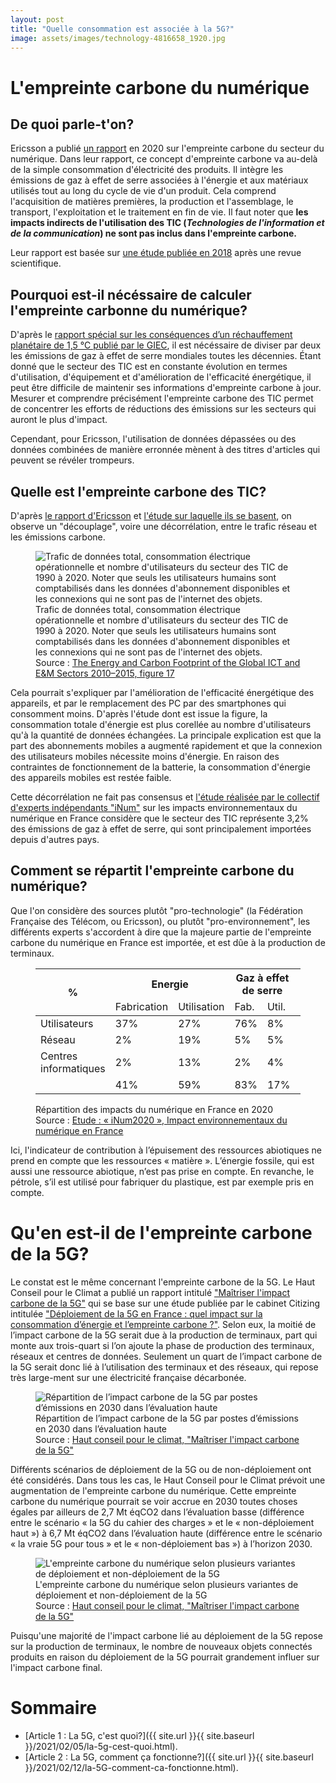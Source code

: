 ```yaml
---
layout: post
title: "Quelle consommation est associée à la 5G?"
image: assets/images/technology-4816658_1920.jpg
---
```


# L'empreinte carbone du numérique
## De quoi parle-t'on?
Ericsson a publié [un rapport](https://www.ericsson.com/en/reports-and-papers/industrylab/reports/a-quick-guide-to-your-digital-carbon-footprint) en 2020 sur l'empreinte carbone du secteur du numérique. Dans leur rapport, ce concept d'empreinte carbone va au-delà de la simple consommation d'électricité des produits. Il intègre les émissions de gaz à effet de serre associées à l'énergie et aux matériaux utilisés tout au long du cycle de vie d'un produit. Cela comprend l'acquisition de matières premières, la production et l'assemblage, le transport, l'exploitation et le traitement en fin de vie. Il faut noter que **les impacts indirects de l'utilisation des TIC (*Technologies de l'information et de la communication*) ne sont pas inclus dans l'empreinte carbone.**

Leur rapport est basée sur [une étude publiée en 2018](https://www.mdpi.com/2071-1050/10/9/3027) après une revue scientifique.

## Pourquoi est-il nécéssaire de calculer l'empreinte carbonne du numérique?
D'après le [rapport spécial sur les conséquences d’un réchauffement planétaire de 1,5 °C publié par le GIEC](https://www.ipcc.ch/sr15/), il est nécéssaire de diviser par deux les émissions de gaz à effet de serre mondiales toutes les décennies.
Étant donné que le secteur des TIC est en constante évolution en termes d'utilisation, d'équipement et d'amélioration de l'efficacité énergétique, il peut être difficile de maintenir ses informations d'empreinte carbone à jour. Mesurer et comprendre précisément l'empreinte carbone des TIC permet de concentrer les efforts de réductions des émissions sur les secteurs qui auront le plus d'impact.

Cependant, pour Ericsson, l'utilisation de données dépassées ou des données combinées de manière erronnée mènent à des titres d'articles qui peuvent se révéler trompeurs.

## Quelle est l'empreinte carbone des TIC?
D'après [le rapport d'Ericsson](https://www.ericsson.com/en/reports-and-papers/industrylab/reports/a-quick-guide-to-your-digital-carbon-footprint) et [l'étude sur laquelle ils se basent](https://www.mdpi.com/2071-1050/10/9/3027), on observe un "découplage", voire une décorrélation, entre le trafic réseau et les émissions carbone.

<figure class="align-center">
  <img src="https://www.mdpi.com/sustainability/sustainability-10-03027/article_deploy/html/images/sustainability-10-03027-g017.png" alt="Trafic de données total, consommation électrique opérationnelle et nombre d'utilisateurs du secteur des TIC de 1990 à 2020. Noter que seuls les utilisateurs humains sont comptabilisés dans les données d'abonnement disponibles et les connexions qui ne sont pas de l'internet des objets.">
  <figcaption>Trafic de données total, consommation électrique opérationnelle et nombre d'utilisateurs du secteur des TIC de 1990 à 2020. Noter que seuls les utilisateurs humains sont comptabilisés dans les données d'abonnement disponibles et les connexions qui ne sont pas de l'internet des objets. <br>Source : <a href="https://www.mdpi.com/2071-1050/10/9/3027">The Energy and Carbon Footprint of the Global ICT and E&M Sectors 2010–2015, figure 17</a></figcaption>
</figure>

Cela pourrait s'expliquer par l'amélioration de l'efficacité énergétique des appareils, et par le remplacement des PC par des smartphones qui consomment moins. D'après l'étude dont est issue la figure, la consommation totale d'énergie est plus corellée au nombre d'utilisateurs qu'à la quantité de données échangées. La principale explication est que la part des abonnements mobiles a augmenté rapidement et que la connexion des utilisateurs mobiles nécessite moins d'énergie. En raison des contraintes de fonctionnement de la batterie, la consommation d'énergie des appareils mobiles est restée faible.

Cette décorrélation ne fait pas consensus et [l'étude réalisée par le collectif d'experts indépendants "iNum"](https://www.greenit.fr/impacts-environnementaux-du-numerique-en-france/) sur les impacts environnementaux du numérique en France considère que le secteur des TIC représente 3,2% des émissions de gaz à effet de serre, qui sont principalement importées depuis d'autres pays.

## Comment se répartit l'empreinte carbone du numérique?
Que l'on considère des sources plutôt "pro-technologie" (la Fédération Française des Télécom, ou Ericsson), ou plutôt "pro-environnement", les différents experts s'accordent à dire que la majeure partie de l'empreinte carbone du numérique en France est importée, et est dûe à la production de terminaux.

<figure class="align-center">
    <table>
    <thead>
    <tr>
        <th rowspan="2">%</th>
        <th colspan="2">Energie</th>
        <th colspan="2">Gaz à effet de serre</th>
        <th colspan="2">Eau</th>
        <th colspan="2">Ressources</th>
    </tr>
    <tr>
        <td>Fabrication</td>
        <td>Utilisation</td>
        <td>Fab.</td>
        <td>Util.</td>
        <td>Fab.</td>
        <td>Util.</td>
        <td>Fab.</td>
        <td>Util.</td>
    </tr>
    </thead>
    <tbody>
    <tr>
        <td>Utilisateurs</td>
        <td>37%</td>
        <td>27%</td>
        <td>76%</td>
        <td>8%</td>
        <td>86%</td>
        <td>5%</td>
        <td>79%</td>
        <td>0%</td>
    </tr>
    <tr>
        <td>Réseau</td>
        <td>2%</td>
        <td>19%</td>
        <td>5%</td>
        <td>5%</td>
        <td>1%</td>
        <td>4%</td>
        <td>15%</td>
        <td>0%</td>
    </tr>
    <tr>
        <td>Centres <br>informatiques</td>
        <td>2%</td>
        <td>13%</td>
        <td>2%</td>
        <td>4%</td>
        <td>1%</td>
        <td>3%</td>
        <td>6%</td>
        <td>0%</td>
    </tr>
    <tr>
        <td></td>
        <td>41%</td>
        <td>59%</td>
        <td>83%</td>
        <td>17%</td>
        <td>88%</td>
        <td>12%</td>
        <td>100%</td>
        <td>0%</td>
    </tr>
    </tbody>
    </table>
    <figcaption>Répartition des impacts du numérique en France en 2020<br>Source : <a href="https://www.greenit.fr/wp-content/uploads/2021/02/2021-01-iNum-etude-impacts-numerique-France-rapport-0.8.pdf#page=10">Etude : « iNum2020 », Impact environnementaux du numérique en France</a></figcaption>
</figure>

Ici, l'indicateur de contribution à l’épuisement des ressources abiotiques ne prend en compte que les ressources « matière ». L’énergie fossile, qui est aussi une ressource abiotique, n’est pas prise en compte. En revanche, le pétrole, s’il est utilisé pour fabriquer du plastique, est par exemple pris en compte.

# Qu'en est-il de l'empreinte carbone de la 5G?

Le constat est le même concernant l'empreinte carbone de la 5G. Le Haut Conseil pour le Climat a publié un rapport intitulé ["Maîtriser l'impact carbone de la 5G"](https://www.hautconseilclimat.fr/wp-content/uploads/2020/12/haut-conseil-pour-le-climat_rapport-5g.pdf) qui se base sur une étude publiée par le cabinet Citizing intitulée ["Déploiement de la 5G en France : quel impact sur la consommation d’énergie et l’empreinte carbone ?"](https://www.hautconseilclimat.fr/wp-content/uploads/2020/12/rapport-5g_haut-conseil-pour-le-climat_etude-exterieure.pdf). Selon eux, la moitié de l’impact carbone de la 5G serait due à la production de terminaux, part qui monte aux trois-quart si l’on ajoute la phase de production des terminaux, réseaux et centres de données. Seulement un quart de l’impact carbone de la 5G serait donc lié à l’utilisation des terminaux et des réseaux, qui repose très large-ment sur une électricité française décarbonée.

<figure class="align-center">
  <img src="{{ site.url }}{{ site.baseurl }}/assets/images/figure_3_hcc.png" alt="Répartition de l’impact carbone de la 5G par postes d’émissions en 2030 dans l’évaluation haute">
  <figcaption>Répartition de l’impact carbone de la 5G par postes d’émissions en 2030 dans l’évaluation haute <br>Source : <a href="https://www.hautconseilclimat.fr/wp-content/uploads/2020/12/haut-conseil-pour-le-climat_rapport-5g.pdf#page=19">Haut conseil pour le climat, "Maîtriser l'impact carbone de la 5G"</a></figcaption>
</figure>

Différents scénarios de déploiement de la 5G ou de non-déploiement ont été considérés. Dans tous les cas, le Haut Conseil pour le Climat prévoit une augmentation de l'empreinte carbone du numérique. Cette empreinte carbone du numérique pourrait se voir accrue en 2030 toutes choses égales par ailleurs de 2,7 Mt éqCO2 dans l’évaluation basse (différence entre le scénario « la 5G du cahier des charges » et le « non-déploiement haut ») à 6,7 Mt éqCO2 dans l’évaluation haute (différence entre le scénario « la vraie 5G pour tous » et le « non-déploiement bas ») à l’horizon 2030.

<figure class="align-center">
  <img src="{{ site.url }}{{ site.baseurl }}/assets/images/figure_2_hcc.png" alt="L'empreinte carbone du numérique selon plusieurs variantes de déploiement et non-déploiement de la 5G">
  <figcaption>L'empreinte carbone du numérique selon plusieurs variantes de déploiement et non-déploiement de la 5G<br>Source : <a href="https://www.hautconseilclimat.fr/wp-content/uploads/2020/12/haut-conseil-pour-le-climat_rapport-5g.pdf#page=18">Haut conseil pour le climat, "Maîtriser l'impact carbone de la 5G"</a></figcaption>
</figure>

Puisqu'une majorité de l'impact carbone lié au déploiement de la 5G repose sur la production de terminaux, le nombre de nouveaux objets connectés produits en raison du déploiement de la 5G pourrait grandement influer sur l'impact carbone final.

# Sommaire
- [Article 1 : La 5G, c'est quoi?]({{ site.url }}{{ site.baseurl }}/2021/02/05/la-5g-cest-quoi.html). 
- [Article 2 : La 5G, comment ça fonctionne?]({{ site.url }}{{ site.baseurl }}/2021/02/12/la-5G-comment-ca-fonctionne.html).